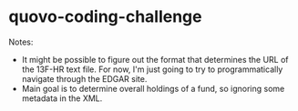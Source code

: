 # quovo-coding-challenge

Notes:
* It might be possible to figure out the format that determines the URL of the 13F-HR text file. For now, I'm just going to try to programmatically navigate through the EDGAR site.
* Main goal is to determine overall holdings of a fund, so ignoring some metadata in the XML.